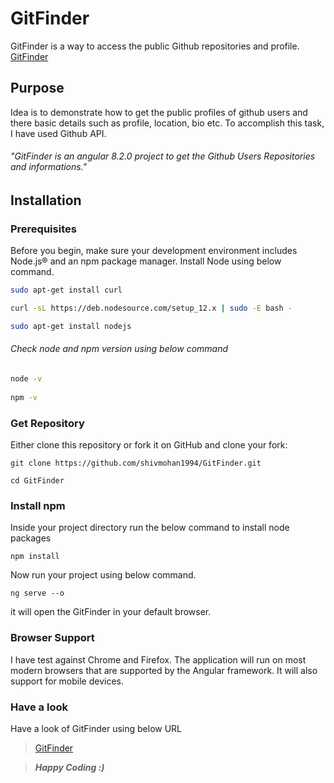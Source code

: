 # GitFinder

GitFinder is a way to access the public Github repositories and profile.
[GitFinder](https://gitfinder-476ea.firebaseapp.com/)

## Purpose
Idea is to demonstrate how to get the public profiles of github users and there basic details such as profile, location, bio etc. To accomplish this task, I have used Github API.

###### "GitFinder is an angular 8.2.0 project to get the Github Users Repositories and informations."

## Installation

### Prerequisites

Before you begin, make sure your development environment includes Node.js® and an npm package manager.
Install Node using below command.

```bash
sudo apt-get install curl

curl -sL https://deb.nodesource.com/setup_12.x | sudo -E bash -

sudo apt-get install nodejs
```
###### Check node and npm version using below command

```bash
node -v
 
npm -v
```
### Get Repository 

Either clone this repository or fork it on GitHub and clone your fork:

```git
git clone https://github.com/shivmohan1994/GitFinder.git

cd GitFinder
```
### Install npm 

Inside your project directory run the below command to install node packages

```git
npm install
```
Now run your project using below command.

```git
ng serve --o
```
it will open the GitFinder in your default browser.

### Browser Support

I have test against Chrome and Firefox. The application will run on most modern browsers that are supported by the Angular framework. It will also support for mobile devices.

### Have a look

Have a look of GitFinder using below URL

>[GitFinder](https://gitfinder-476ea.firebaseapp.com/)

> ***Happy Coding :)***

